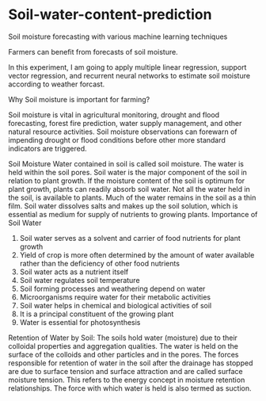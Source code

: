 # Soil-water-content-prediction

Soil moisture forecasting with various machine learning techniques

Farmers can benefit from forecasts of soil moisture.

In this experiment, I am going to apply multiple linear regression, support vector regression, and recurrent neural networks to estimate soil moisture according to weather forcast. 

Why Soil moisture is important for farming?

Soil moisture is vital in agricultural monitoring, drought and flood forecasting, forest fire prediction, water supply management, and other natural resource activities. Soil moisture observations can forewarn of impending drought or flood conditions before other more standard indicators are triggered.

Soil Moisture
Water contained in soil is called soil moisture. The water is held within the soil pores. Soil water is the major component of the soil in relation to plant growth. If the moisture content of the soil is optimum for plant growth, plants can readily absorb soil water. Not all the water held in the soil, is available to plants. Much of the water remains in the soil as a thin film. Soil water dissolves salts and makes up the soil solution, which is essential as medium for supply of nutrients to growing plants.
Importance of Soil Water
1.	Soil water serves as a solvent and carrier of food nutrients for plant growth
2.	Yield of crop is more often determined by the amount of water available rather than the deficiency of other food nutrients
3.	Soil water acts as a nutrient itself
4.	Soil water regulates soil temperature
5.	Soil forming processes and weathering depend on water
6.	Microorganisms require water for their metabolic activities
7.	Soil water helps in chemical and biological activities of soil
8.	It is a principal constituent of the growing plant
9.	Water is essential for photosynthesis

Retention of Water by Soil: The soils hold water (moisture) due to their colloidal properties and aggregation qualities. The water is held on the surface of the colloids and other particles and in the pores. The forces responsible for retention of water in the soil after the drainage has stopped are due to surface tension and surface attraction and are called surface moisture tension. This refers to the energy concept in moisture retention relationships. The force with which water is held is also termed as suction.
